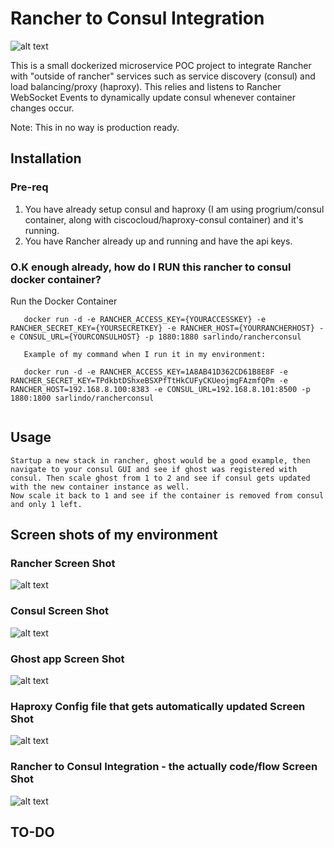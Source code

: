 # Rancher to Consul Integration

![alt text](https://cloud.githubusercontent.com/assets/6406166/12301289/2d4459e2-b9ed-11e5-9810-1af522034a6d.png)

This is a small dockerized microservice POC project to integrate Rancher with "outside of rancher" services such as service discovery (consul) and load balancing/proxy (haproxy). This relies and listens to Rancher WebSocket Events to dynamically update consul whenever container changes occur.

Note: This in no way is production ready.

## Installation

### Pre-req

1. You have already setup consul and haproxy (I am using progrium/consul container, along with ciscocloud/haproxy-consul container) and it's running.
2. You have Rancher already up and running and have the api keys.

### O.K enough already, how do I RUN this rancher to consul docker container?

Run the Docker Container

``` 
   docker run -d -e RANCHER_ACCESS_KEY={YOURACCESSKEY} -e RANCHER_SECRET_KEY={YOURSECRETKEY} -e RANCHER_HOST={YOURRANCHERHOST} -e CONSUL_URL={YOURCONSULHOST} -p 1880:1880 sarlindo/rancherconsul

   Example of my command when I run it in my environment:
   
   docker run -d -e RANCHER_ACCESS_KEY=1A8AB41D362CD61B8E8F -e RANCHER_SECRET_KEY=TPdkbtDShxeBSXPfTtHkCUFyCKUeojmgFAzmfQPm -e RANCHER_HOST=192.168.8.100:8383 -e CONSUL_URL=192.168.8.101:8500 -p 1880:1800 sarlindo/rancherconsul
   
```

## Usage

```
Startup a new stack in rancher, ghost would be a good example, then navigate to your consul GUI and see if ghost was registered with consul. Then scale ghost from 1 to 2 and see if consul gets updated with the new container instance as well.
Now scale it back to 1 and see if the container is removed from consul and only 1 left.

```

## Screen shots of my environment


### Rancher Screen Shot

![alt text](https://cloud.githubusercontent.com/assets/6406166/12301168/a99bce7c-b9ec-11e5-99c6-603959093d70.png)

### Consul Screen Shot

![alt text](https://cloud.githubusercontent.com/assets/6406166/12301169/a99f2162-b9ec-11e5-9354-a84333a5b89e.png)

### Ghost app Screen Shot

![alt text](https://cloud.githubusercontent.com/assets/6406166/12301171/a9a521ac-b9ec-11e5-873e-afb604ad5eec.png)

### Haproxy Config file that gets automatically updated Screen Shot

![alt text](https://cloud.githubusercontent.com/assets/6406166/12301170/a9a0535c-b9ec-11e5-8b19-3aebfba0f3ff.png)

### Rancher to Consul Integration - the actually code/flow Screen Shot

![alt text](https://cloud.githubusercontent.com/assets/6406166/12301167/a99a5f10-b9ec-11e5-9095-bd03efb3d582.png)

## TO-DO

